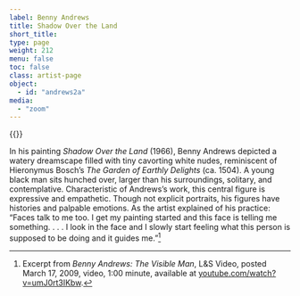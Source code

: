 ```yaml
---
label: Benny Andrews
title: Shadow Over the Land
short_title:
type: page
weight: 212
menu: false
toc: false
class: artist-page
object:
  - id: "andrews2a"
media:
  - "zoom"
---
```

{{<q-figure id="andrews2a">}}

In his painting *Shadow Over the Land* (1966), Benny Andrews depicted a watery dreamscape filled with tiny cavorting white nudes, reminiscent of Hieronymus Bosch’s *The Garden of Earthly Delights* (ca. 1504). A young black man sits hunched over, larger than his surroundings, solitary, and contemplative. Characteristic of Andrews’s work, this central figure is expressive and empathetic. Though not explicit portraits, his figures have histories and palpable emotions. As the artist explained of his practice: “Faces talk to me too. I get my painting started and this face is telling me something. . . . I look in the face and I slowly start feeling what this person is supposed to be doing and it guides me.”[^1]

[^1]: Excerpt from *Benny Andrews: The Visible Man*, L&S Video, posted March 17, 2009, video, 1:00 minute, available at [youtube.com/watch?v=umJ0rt3IKbw](https://www.youtube.com/watch?v=umJ0rt3IKbw).
